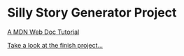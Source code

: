 # **Silly Story Generator Project**

[A MDN Web Doc Tutorial](https://developer.mozilla.org/en-US/docs/Learn/JavaScript/First_steps/Silly_story_generator)


[Take a look at the finish project...](#)
